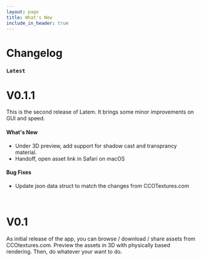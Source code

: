 ```yaml
---
layout: page
title: What's New
include_in_header: true
---
```


# Changelog

### `Latest`

# **V0.1.1**
This is the second release of Latem. It brings some minor improvements on GUI and speed. 

#### What's New
- Under 3D preview, add support for shadow cast and transprancy material.
- Handoff, open asset link in Safari on macOS

#### Bug Fixes
- Update json data struct to match the changes from CCOTextures.com

<br>

# **V0.1**
As initial release of the app, you can browse / download / share assets from CCOtextures.com. Preview the assets in 3D with physically based rendering. Then, do whatever your want to do.
